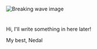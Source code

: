 ![Breaking wave image](https://preview.redd.it/73ubrrp1mxm41.png?auto=webp&s=b27e3fce7ef2ad2240e61d7b410b4c3cad533a46)
<h1></h1>

Hi, I'll write something in here later!

My best,
Nedal
